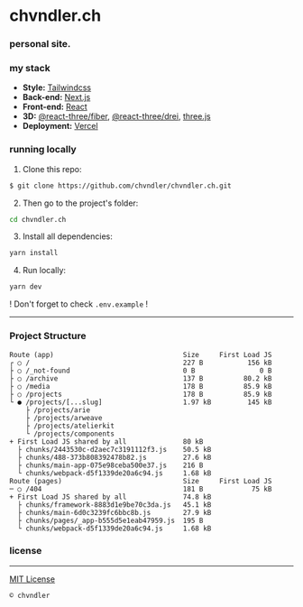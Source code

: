 # chvndler.ch

### **personal site**.

### my stack

- **Style:** [Tailwindcss](https://tailwindcss.com/)
- **Back-end:** [Next.js](https://nextjs.org/)
- **Front-end:** [React](https://reactjs.org/)
- **3D:** [@react-three/fiber](https://docs.pmnd.rs/react-three-fiber/),
  [@react-three/drei](https://drei.pmnd.rs/), [three.js](https://threejs.org)
- **Deployment:** [Vercel](https://vercel.com/)

### running locally

1. Clone this repo:

```sh
$ git clone https://github.com/chvndler/chvndler.ch.git
```

2. Then go to the project's folder:

```sh
cd chvndler.ch
```

3. Install all dependencies:

```sh
yarn install
```

4. Run locally:

```sh
yarn dev
```

! Don't forget to check `.env.example` !

---

### Project Structure

```
Route (app)                                Size     First Load JS
┌ ○ /                                      227 B           156 kB
├ ○ /_not-found                            0 B                0 B
├ ○ /archive                               137 B          80.2 kB
├ ○ /media                                 178 B          85.9 kB
├ ○ /projects                              178 B          85.9 kB
└ ● /projects/[...slug]                    1.97 kB         145 kB
    ├ /projects/arie
    ├ /projects/arweave
    ├ /projects/atelierkit
    └ /projects/components
+ First Load JS shared by all              80 kB
  ├ chunks/2443530c-d2aec7c3191112f3.js    50.5 kB
  ├ chunks/488-373b808392478b82.js         27.6 kB
  ├ chunks/main-app-075e98ceba500e37.js    216 B
  └ chunks/webpack-d5f1339de20a6c94.js     1.68 kB
Route (pages)                              Size     First Load JS
─ ○ /404                                   181 B            75 kB
+ First Load JS shared by all              74.8 kB
  ├ chunks/framework-8883d1e9be70c3da.js   45.1 kB
  ├ chunks/main-6d0c3239fc6bbc8b.js        27.9 kB
  ├ chunks/pages/_app-b555d5e1eab47959.js  195 B
  └ chunks/webpack-d5f1339de20a6c94.js     1.68 kB
```

### license

---

[MIT License]()

`© chvndler`
